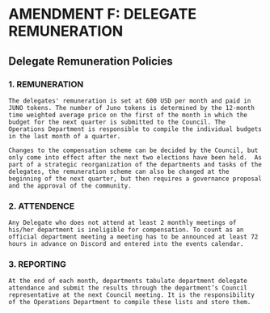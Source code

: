 # AMENDMENT F: DELEGATE REMUNERATION

## Delegate Remuneration Policies

### 1. REMUNERATION

    The delegates' remuneration is set at 600 USD per month and paid in JUNO tokens. The number of Juno tokens is determined by the 12-month time weighted average price on the first of the month in which the budget for the next quarter is submitted to the Council. The Operations Department is responsible to compile the individual budgets in the last month of a quarter.

    Changes to the compensation scheme can be decided by the Council, but only come into effect after the next two elections have been held.  As part of a strategic reorganization of the departments and tasks of the delegates, the remuneration scheme can also be changed at the beginning of the next quarter, but then requires a governance proposal and the approval of the community.

### 2. ATTENDENCE

    Any Delegate who does not attend at least 2 monthly meetings of his/her department is ineligible for compensation. To count as an official department meeting a meeting has to be announced at least 72 hours in advance on Discord and entered into the events calendar. 

### 3. REPORTING

    At the end of each month, departments tabulate department delegate attendance and submit the results through the department’s Council representative at the next Council meeting. It is the responsibility of the Operations Department to compile these lists and store them.
